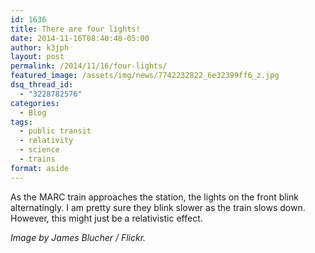 ```yaml
---
id: 1636
title: There are four lights!
date: 2014-11-16T08:40:48-05:00
author: k3jph
layout: post
permalink: /2014/11/16/four-lights/
featured_image: /assets/img/news/7742232822_6e32399ff6_z.jpg
dsq_thread_id:
  - "3228782576"
categories:
  - Blog
tags:
  - public transit
  - relativity
  - science
  - trains
format: aside
---
```


As the MARC train approaches the station, the lights on the front blink alternatingly.  I am pretty sure they blink slower as the train slows down.  However, this might just be a relativistic effect.

_Image by James Blucher / Flickr._
